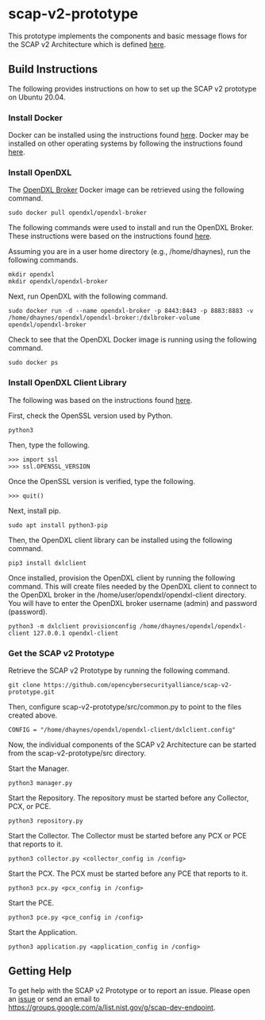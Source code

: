 # scap-v2-prototype
This prototype implements the components and basic message flows for the SCAP v2 Architecture which is defined [here](https://groups.google.com/a/list.nist.gov/group/scap-dev-endpoint/attach/875891ab9f4df/SCAP%20v2%20Data%20Collection%20Architecture%2020200818.docx?part=0.1).

## Build Instructions
The following provides instructions on how to set up the SCAP v2 prototype on Ubuntu 20.04.

### Install Docker
Docker can be installed using the instructions found [here](https://docs.docker.com/engine/install/ubuntu/). Docker may be installed on other operating systems by following the instructions found [here](https://docs.docker.com/get-docker/).

### Install OpenDXL
The [OpenDXL Broker](https://hub.docker.com/r/opendxl/opendxl-broker/) Docker image can be retrieved using the following command.

`sudo docker pull opendxl/opendxl-broker`

The following commands were used to install and run the OpenDXL Broker. These instructions were based on the instructions found [here](https://github.com/opendxl/opendxl-broker/wiki/Command-Line-OpenDXL-Broker-Installation).

Assuming you are in a user home directory (e.g., /home/dhaynes), run the following commands.

`mkdir opendxl`<br>
`mkdir opendxl/opendxl-broker`

Next, run OpenDXL with the following command. 

`sudo docker run -d --name opendxl-broker -p 8443:8443 -p 8883:8883 -v /home/dhaynes/opendxl/opendxl-broker:/dxlbroker-volume opendxl/opendxl-broker`

Check to see that the OpenDXL Docker image is running using the following command.

`sudo docker ps`

### Install OpenDXL Client Library
The following was based on the instructions found [here](https://opendxl.github.io/opendxl-client-python/pydoc/installation.html).

First, check the OpenSSL version used by Python.

`python3`

Then, type the following.

`>>> import ssl`<br>
`>>> ssl.OPENSSL_VERSION`

Once the OpenSSL version is verified, type the following.

`>>> quit()`

Next, install pip.

`sudo apt install python3-pip`

Then, the OpenDXL client library can be installed using the following command.

`pip3 install dxlclient`

Once installed, provision the OpenDXL client by running the following command. This will create files needed by the OpenDXL client to connect to the OpenDXL broker in the /home/user/opendxl/opendxl-client directory. You will have to enter the OpenDXL broker username (admin) and password (password).

`python3 -m dxlclient provisionconfig /home/dhaynes/opendxl/opendxl-client 127.0.0.1 opendxl-client`

### Get the SCAP v2 Prototype
Retrieve the SCAP v2 Prototype by running the following command. 

`git clone https://github.com/opencybersecurityalliance/scap-v2-prototype.git`

Then, configure scap-v2-prototype/src/common.py to point to the files created above.

`CONFIG = "/home/dhaynes/opendxl/opendxl-client/dxlclient.config"`

Now, the individual components of the SCAP v2 Architecture can be started from the scap-v2-prototype/src directory.

Start the Manager.

`python3 manager.py`

Start the Repository. The repository must be started before any Collector, PCX, or PCE.

`python3 repository.py`

Start the Collector. The Collector must be started before any PCX or PCE that reports to it.

`python3 collector.py <collector_config in /config>`

Start the PCX. The PCX must be started before any PCE that reports to it.

`python3 pcx.py <pcx_config in /config>`

Start the PCE. 

`python3 pce.py <pce_config in /config>`

Start the Application.

`python3 application.py <application_config in /config>`

## Getting Help
To get help with the SCAP v2 Prototype or to report an issue. Please open an [issue](https://github.com/opencybersecurityalliance/scap-v2-prototype/issues) or send an email to https://groups.google.com/a/list.nist.gov/g/scap-dev-endpoint.
